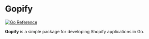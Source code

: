 # Gopify


[![Go Reference](https://pkg.go.dev/badge/github.com/oussama4/gopify.svg)](https://pkg.go.dev/github.com/oussama4/gopify)

**Gopify** is a simple package for developing Shopify applications in Go.
